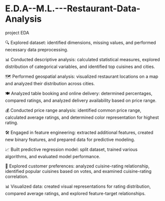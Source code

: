# E.D.A--M.L.---Restaurant-Data-Analysis
project EDA

🔍 Explored dataset: identified dimensions, missing values, and performed necessary data preprocessing.

📊 Conducted descriptive analysis: calculated statistical measures, explored distribution of categorical variables, and identified top cuisines and cities.

🗺️ Performed geospatial analysis: visualized restaurant locations on a map and analyzed their distribution across cities.

🍽️ Analyzed table booking and online delivery: determined percentages, compared ratings, and analyzed delivery availability based on price range.

💰 Conducted price range analysis: identified common price range, calculated average ratings, and determined color representation for highest rating.

🛠️ Engaged in feature engineering: extracted additional features, created new binary features, and prepared data for predictive modeling.

📈 Built predictive regression model: split dataset, trained various algorithms, and evaluated model performance.

🍔 Explored customer preferences: analyzed cuisine-rating relationship, identified popular cuisines based on votes, and examined cuisine-rating correlation.

📊 Visualized data: created visual representations for rating distribution, compared average ratings, and explored feature-target relationships.
